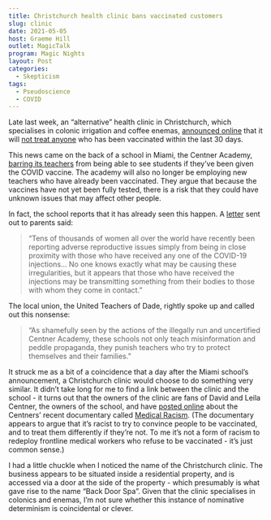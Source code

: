 ```yaml
---
title: Christchurch health clinic bans vaccinated customers
slug: clinic
date: 2021-05-05
host: Graeme Hill
outlet: MagicTalk
program: Magic Nights
layout: Post
categories:
  - Skepticism
tags:
  - Pseudoscience
  - COVID
---
```


Late last week, an “alternative” health clinic in Christchurch, which specialises in colonic irrigation and coffee enemas, [announced online](https://www.backdoorspa.co.nz/) that it will [not treat anyone](https://www.stuff.co.nz/national/health/coronavirus/124955112/christchurch-alternative-health-clinic-imposes-30day-wait-on-vaccinated-clients) who has been vaccinated within the last 30 days.

<!-- more -->

This news came on the back of a school in Miami, the Centner Academy, [barring its teachers](https://www.bbc.com/news/world-us-canada-56905752) from being able to see students if they’ve been given the COVID vaccine. The academy will also no longer be employing new teachers who have already been vaccinated. They argue that because the vaccines have not yet been fully tested, there is a risk that they could have unknown issues that may affect other people.

In fact, the school reports that it has already seen this happen. A [letter](https://miami.cbslocal.com/2021/04/27/baffling-parents-confused-centner-academy-not-employee-people-vaccinated/) sent out to parents said:

> “Tens of thousands of women all over the world have recently been reporting adverse reproductive issues simply from being in close proximity with those who have received any one of the COVID-19 injections… No one knows exactly what may be causing these irregularities, but it appears that those who have received the injections may be transmitting something from their bodies to those with whom they come in contact.”

The local union, the United Teachers of Dade, rightly spoke up and called out this nonsense:

> “As shamefully seen by the actions of the illegally run and uncertified Centner Academy, these schools not only teach misinformation and peddle propaganda, they punish teachers who try to protect themselves and their families.”

It struck me as a bit of a coincidence that a day after the Miami school’s announcement, a Christchurch clinic would choose to do something very similar. It didn’t take long for me to find a link between the clinic and the school - it turns out that the owners of the clinic are fans of David and Leila Centner, the owners of the school, and have [posted online](https://www.facebook.com/thebackdoorspa/posts/1848873501953681) about the Centners’ recent documentary called [Medical Racism](https://medicalracism.childrenshealthdefense.org/). (The documentary appears to argue that it’s racist to try to convince people to be vaccinated, and to treat them differently if they’re not. To me it’s not a form of racism to redeploy frontline medical workers who refuse to be vaccinated - it’s just common sense.)

I had a little chuckle when I noticed the name of the Christchurch clinic. The business appears to be situated inside a residential property, and is accessed via a door at the side of the property - which presumably is what gave rise to the name “Back Door Spa”. Given that the clinic specialises in colonics and enemas, I’m not sure whether this instance of nominative determinism is coincidental or clever.
